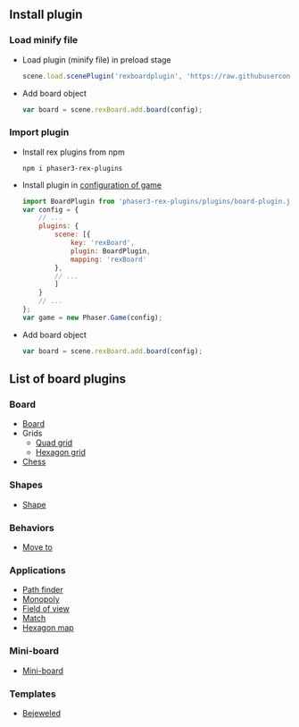 
## Install plugin

### Load minify file

- Load plugin (minify file) in preload stage
    ```javascript
    scene.load.scenePlugin('rexboardplugin', 'https://raw.githubusercontent.com/rexrainbow/phaser3-rex-notes/master/dist/rexboardplugin.min.js', 'rexBoard', 'rexBoard');
    ```
- Add board object
    ```javascript
    var board = scene.rexBoard.add.board(config);
    ```

### Import plugin

- Install rex plugins from npm
    ```
    npm i phaser3-rex-plugins
    ```
- Install plugin in [configuration of game](game.md#configuration)
    ```javascript
    import BoardPlugin from 'phaser3-rex-plugins/plugins/board-plugin.js';
    var config = {
        // ...
        plugins: {
            scene: [{
                key: 'rexBoard',
                plugin: BoardPlugin,
                mapping: 'rexBoard'
            },
            // ...
            ]
        }
        // ...
    };
    var game = new Phaser.Game(config);
    ```
- Add board object
    ```javascript
    var board = scene.rexBoard.add.board(config);
    ```

## List of board plugins

### Board

- [Board](board.md)
- Grids
    - [Quad grid](board-quadgrid.md)
    - [Hexagon grid](board-hexagongrid.md)
- [Chess](board-chessdata.md)

### Shapes

- [Shape](board-shape.md)

### Behaviors

- [Move to](board-moveto.md)

### Applications

- [Path finder](board-pathfinder.md)
- [Monopoly](board-monopoly.md)
- [Field of view](board-fieldofview.md)
- [Match](board-match.md)
- [Hexagon map](board-hexagonmap.md)

### Mini-board

- [Mini-board](board-miniboard.md)

### Templates

- [Bejeweled](board-bejeweled.md)